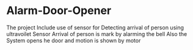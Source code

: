 # Alarm-Door-Opener
The project Include use of sensor for Detecting arrival of person using ultravoilet Sensor 
Arrival of person is mark by alarming the bell
Also the System opens he door and motion is shown by motor
